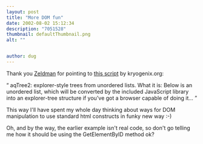 ```yaml
---
layout: post
title: "More DOM fun"
date: 2002-08-02 15:12:34
description: "7051528"
thumbnail: defaultThumbnail.png
alt: ""


author: dug
---
```


<p>Thank you <a href="http://www.zeldman.com/">Zeldman</a> for pointing to <a href="http://www.kryogenix.org/code/browser/aqtree2/">this script</a> by kryogenix.org:</p>

<p><q> aqTree2: explorer-style trees from unordered lists. What it is: Below is an unordered list, which will be converted by the included JavaScript library into an explorer-tree structure if you've got a browser capable of doing it... </q></p>

<p>This way I'll have spent my whole day thinking about ways for <span class="caps">DOM </span>manipulation to use standard html constructs in funky new way :-)</p>

<p>Oh, and by the way, the earlier example isn't real code, so don't go telling me how it should be using the GetElementByID method ok?</p>
